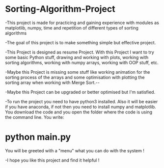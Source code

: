 # Sorting-Algorithm-Project

-This project is made for practicing and gaining experience with modules as matplotlib, numpy, time and repetition of different types of sorting algorithms

-The goal of this project is to make something simple but effective project. 

-This Project is designed as resume Project. With this Project I want to try some basic Python stuff, drawing and working with plots, working with sorting algorithms, working with numpy arrays, working with OOP stuff, etc.

-Maybe this Project is missing some stuff like working animation for the sorting process of the arrays and some optimisation with plotting the sorting array when working with Merge Sort.--

-Maybe this Project can be upgraded or better optimised but I'm satisfied.

-To run the project you need to have python3 installed. Also it will be easier if you have anaconda, if not then you need to install numpy and matplotlib. You download the code and you open the folder where the code is using the command line. You write:
# python main.py
You will be greeted with a "menu" what you can do with the system !

-I hope you like this project and find it helpful !
